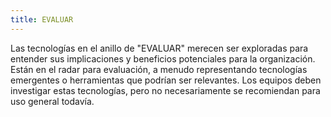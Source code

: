 ```yaml
---
title: EVALUAR
---
```

Las tecnologías en el anillo de "EVALUAR" merecen ser exploradas para entender sus implicaciones y beneficios potenciales para la organización. Están en el radar para evaluación, a menudo representando tecnologías emergentes o herramientas que podrían ser relevantes. Los equipos deben investigar estas tecnologías, pero no necesariamente se recomiendan para uso general todavía.

